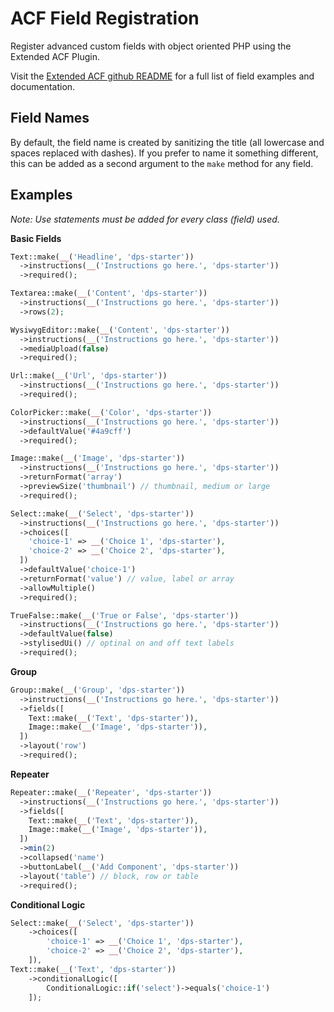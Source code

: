 # ACF Field Registration

Register advanced custom fields with object oriented PHP using the Extended ACF Plugin.

Visit the [Extended ACF github README](https://github.com/vinkla/extended-acf) for a full list of field examples and documentation.

## **Field Names**

By default, the field name is created by sanitizing the title (all lowercase and spaces replaced with dashes). If you prefer to name it something different, this can be added as a second argument to the `make` method for any field.

## **Examples**

_Note: Use statements must be added for every class (field) used._

**Basic Fields**

```php
Text::make(__('Headline', 'dps-starter'))
  ->instructions(__('Instructions go here.', 'dps-starter'))
  ->required();
```

```php
Textarea::make(__('Content', 'dps-starter'))
  ->instructions(__('Instructions go here.', 'dps-starter'))
  ->rows(2);
```

```php
WysiwygEditor::make(__('Content', 'dps-starter'))
  ->instructions(__('Instructions go here.', 'dps-starter'))
  ->mediaUpload(false)
  ->required();
```

```php
Url::make(__('Url', 'dps-starter'))
  ->instructions(__('Instructions go here.', 'dps-starter'))
  ->required();
```

```php
ColorPicker::make(__('Color', 'dps-starter'))
  ->instructions(__('Instructions go here.', 'dps-starter'))
  ->defaultValue('#4a9cff')
  ->required();
```

```php
Image::make(__('Image', 'dps-starter'))
  ->instructions(__('Instructions go here.', 'dps-starter'))
  ->returnFormat('array')
  ->previewSize('thumbnail') // thumbnail, medium or large
  ->required();
```

```php
Select::make(__('Select', 'dps-starter'))
  ->instructions(__('Instructions go here.', 'dps-starter'))
  ->choices([
    'choice-1' => __('Choice 1', 'dps-starter'),
    'choice-2' => __('Choice 2', 'dps-starter'),
  ])
  ->defaultValue('choice-1')
  ->returnFormat('value') // value, label or array
  ->allowMultiple()
  ->required();
```

```php
TrueFalse::make(__('True or False', 'dps-starter'))
  ->instructions(__('Instructions go here.', 'dps-starter'))
  ->defaultValue(false)
  ->stylisedUi() // optinal on and off text labels
  ->required();
```

**Group**

```php
Group::make(__('Group', 'dps-starter'))
  ->instructions(__('Instructions go here.', 'dps-starter'))
  ->fields([
    Text::make(__('Text', 'dps-starter')),
    Image::make(__('Image', 'dps-starter')),
  ])
  ->layout('row')
  ->required();
```

**Repeater**

```php
Repeater::make(__('Repeater', 'dps-starter'))
  ->instructions(__('Instructions go here.', 'dps-starter'))
  ->fields([
    Text::make(__('Text', 'dps-starter')),
    Image::make(__('Image', 'dps-starter')),
  ])
  ->min(2)
  ->collapsed('name')
  ->buttonLabel(__('Add Component', 'dps-starter'))
  ->layout('table') // block, row or table
  ->required();
```

**Conditional Logic**

```php
Select::make(__('Select', 'dps-starter'))
    ->choices([
        'choice-1' => __('Choice 1', 'dps-starter'),
        'choice-2' => __('Choice 2', 'dps-starter'),
    ]),
Text::make(__('Text', 'dps-starter'))
    ->conditionalLogic([
        ConditionalLogic::if('select')->equals('choice-1')
    ]);
```
